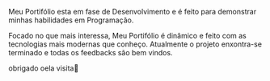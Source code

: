 Meu Portifólio esta em fase de Desenvolvimento e é feito para demonstrar minhas habilidades
em Programação.

Focado no que mais interessa, Meu Portifólio é dinâmico e feito com as tecnologias 
mais modernas que conheço.
Atualmente o projeto enxontra-se terminado e todas os feedbacks são bem vindos.

obrigado oela visita🙏
